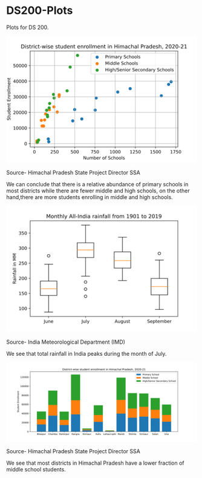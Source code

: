 # DS200-Plots
Plots for DS 200.


![This is an image](Scatter.svg)


Source- Himachal Pradesh State Project Director SSA


We can conclude that there is a relative abundance of primary schools in most districts while there are fewer middle and high schools, on the other hand,there are more students enrolling in middle and high schools.


![This is an image](box.svg)


Source- India Meteorological Department (IMD)

We see that total rainfall in India peaks during the month of July.

![This is an image](bar.svg)


Source- Himachal Pradesh State Project Director SSA


We see that most districts in Himachal Pradesh have a lower fraction of middle school students.